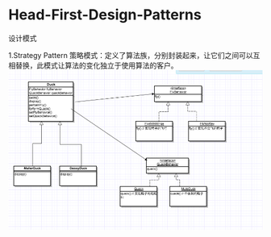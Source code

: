# Head-First-Design-Patterns
设计模式

1.Strategy Pattern 策略模式：定义了算法族，分别封装起来，让它们之间可以互相替换，此模式让算法的变化独立于使用算法的客户。
![Image text](https://github.com/hujinxin1209/Head_First_Design_Patterns/blob/master/img/duck.png)

